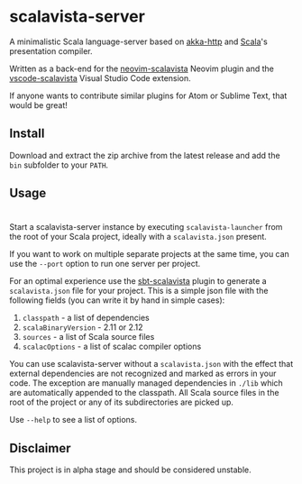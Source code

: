 # scalavista-server

A minimalistic Scala language-server based on [akka-http](https://github.com/akka/akka-http) and 
[Scala](https://github.com/scala/scala)'s presentation compiler. 

Written as a back-end for the [neovim-scalavista](https://github.com/buntec/neovim-scalavista) 
Neovim plugin and the [vscode-scalavista](https://github.com/buntec/vscode-scalavista) 
Visual Studio Code extension.

If anyone wants to contribute similar plugins for Atom or Sublime Text, that would be great!

## Install

Download and extract the zip archive from the latest release and add the `bin` subfolder to your `PATH`.

## Usage
#
Start a scalavista-server instance by executing `scalavista-launcher`
from the root of your Scala project, ideally with
a `scalavista.json` present.

If you want to work on multiple separate projects at the same time, 
you can use the `--port` option to run one server per project. 

For an optimal experience use the
[sbt-scalavista](https://github.com/buntec/sbt-scalavista) plugin
to generate a `scalavista.json` file for your project.
This is a simple json file with the following fields
(you can write it by hand in simple cases):

1. `classpath` - a list of dependencies
1. `scalaBinaryVersion` - 2.11 or 2.12
1. `sources` - a list of Scala source files
1. `scalacOptions` - a list of scalac compiler options

You can use scalavista-server without a `scalavista.json` with the
effect that external dependencies are not recognized and marked
as errors in your code. The exception are manually managed
dependencies in `./lib` which are automatically appended to the
classpath. All Scala source files in the root of the project or
any of its subdirectories are picked up.

Use `--help` to see a list of options.

## Disclaimer 

This project is in alpha stage and should be considered unstable. 
